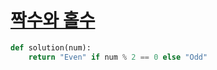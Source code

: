 # [짝수와 홀수](https://programmers.co.kr/learn/courses/30/lessons/12937)

```python
def solution(num):
    return "Even" if num % 2 == 0 else "Odd"
```
